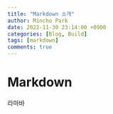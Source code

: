 ```yaml
---
title: "Markdown 소개"
author: Mincho Park
date: 2022-11-30 23:14:00 +0900
categories: [Blog, Build]
tags: [markdown]
comments: true
---
```


# Markdown
라마바